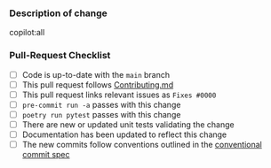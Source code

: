 <!--
  😀 Wonderful!  Thank you for opening a pull request.

  Please fill in the information below to expedite the review
  and (hopefully) merge of your change.
-->

### Description of change

<!--
  First, have Copilot write it down.
-->

copilot:all

<!--
  Please be clear and concise what the change is intended to do,
  why this change is needed, and how you've verified that it
  corrects what you intended.

  In some cases it may be helpful to include the current behavior
  and the new behavior.

  If the change is related to an open issue, you can link it here.
  If you include `Fixes #0000` (replacing `0000` with the issue number)
  when this is merged it will automatically mark the issue as fixed and
  close it.
-->

### Pull-Request Checklist

<!--
  Please make sure to review and check all of the following.

  If an item is not applicable, you can add "N/A" to the end.
-->

- [ ] Code is up-to-date with the `main` branch
- [ ] This pull request follows [Contributing.md](https://github.com/34j/so-vits-svc-fork/blob/main/CONTRIBUTING.md)
- [ ] This pull request links relevant issues as `Fixes #0000`
- [ ] `pre-commit run -a` passes with this change
- [ ] `poetry run pytest` passes with this change
- [ ] There are new or updated unit tests validating the change
- [ ] Documentation has been updated to reflect this change
- [ ] The new commits follow conventions outlined in the [conventional commit spec](https://www.conventionalcommits.org/en/v1.0.0/)

<!--
  🎉 Thank you for contributing!
-->
